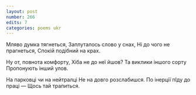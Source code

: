 ```yaml
---
layout: post
number: 266
edits: 7
categories: poems ukr
---
```


Мляво думка тягнеться,
Заплуталось слово у снах,
Ні до чого не прагнеться,
Спокій подібний на крах.

Ну от, повнота комфорту,
Хіба не до неї йшов?
Та виклики іншого сорту
Пропонують інший улов.

На парковці чи на нейтралці
Не на довго розслабишся.
По інерції пІду до праці —
Щось тай трапиться.
